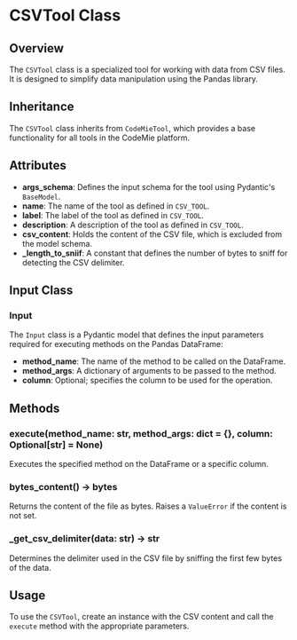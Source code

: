 # CSVTool Class

## Overview
The `CSVTool` class is a specialized tool for working with data from CSV files. It is designed to simplify data manipulation using the Pandas library.

## Inheritance
The `CSVTool` class inherits from `CodeMieTool`, which provides a base functionality for all tools in the CodeMie platform.

## Attributes
- **args_schema**: Defines the input schema for the tool using Pydantic's `BaseModel`.
- **name**: The name of the tool as defined in `CSV_TOOL`.
- **label**: The label of the tool as defined in `CSV_TOOL`.
- **description**: A description of the tool as defined in `CSV_TOOL`.
- **csv_content**: Holds the content of the CSV file, which is excluded from the model schema.
- **_length_to_sniif**: A constant that defines the number of bytes to sniff for detecting the CSV delimiter.

## Input Class
### Input
The `Input` class is a Pydantic model that defines the input parameters required for executing methods on the Pandas DataFrame:
- **method_name**: The name of the method to be called on the DataFrame.
- **method_args**: A dictionary of arguments to be passed to the method.
- **column**: Optional; specifies the column to be used for the operation.

## Methods
### execute(method_name: str, method_args: dict = {}, column: Optional[str] = None)
Executes the specified method on the DataFrame or a specific column.

### bytes_content() -> bytes
Returns the content of the file as bytes. Raises a `ValueError` if the content is not set.

### _get_csv_delimiter(data: str) -> str
Determines the delimiter used in the CSV file by sniffing the first few bytes of the data.

## Usage
To use the `CSVTool`, create an instance with the CSV content and call the `execute` method with the appropriate parameters.